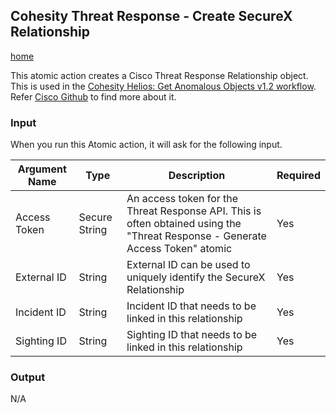 ## <a name="create-securex-relationship"></a> Cohesity Threat Response - Create SecureX Relationship
[home](../../README.md)

This atomic action creates a Cisco Threat Response Relationship object. This is used in the [Cohesity Helios: Get Anomalous Objects v1.2 workflow](). Refer [Cisco Github](https://github.com/threatgrid/ctim/tree/master/doc) to find more about it. 

### Input

When you run this Atomic action, it will ask for the following input. 

| **Argument Name** | **Type** | **Description** | **Required** |
| --- | --- |--- | --- |
| Access Token | Secure String | An access token for the Threat Response API. This is often obtained using the "Threat Response - Generate Access Token" atomic | Yes | 
| External ID | String | External ID can be used to uniquely identify the SecureX Relationship   | Yes | 
| Incident ID | String | Incident ID that needs to be linked in this relationship   | Yes | 
| Sighting ID | String | Sighting ID that needs to be linked in this relationship   | Yes | 


### Output

N/A